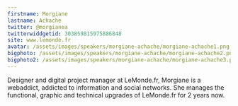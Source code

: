 ```yaml
---
firstname: Morgiane
lastname: Achache
twitter: @morgianea
twitterwiddgetid: 303859815975886848
site: www.lemonde.fr
avatar: /assets/images/speakers/morgiane-achache/morgiane-achache1.png
bigphoto: /assets/images/speakers/morgiane-achache/morgiane-achache2.png
bigphoto2: /assets/images/speakers/morgiane-achache/morgiane-achache3.png
---
```


Designer and digital project manager at LeMonde.fr, Morgiane is a webaddict, addicted to information and social networks. She manages the functional, graphic and technical upgrades of LeMonde.fr for 2 years now.
